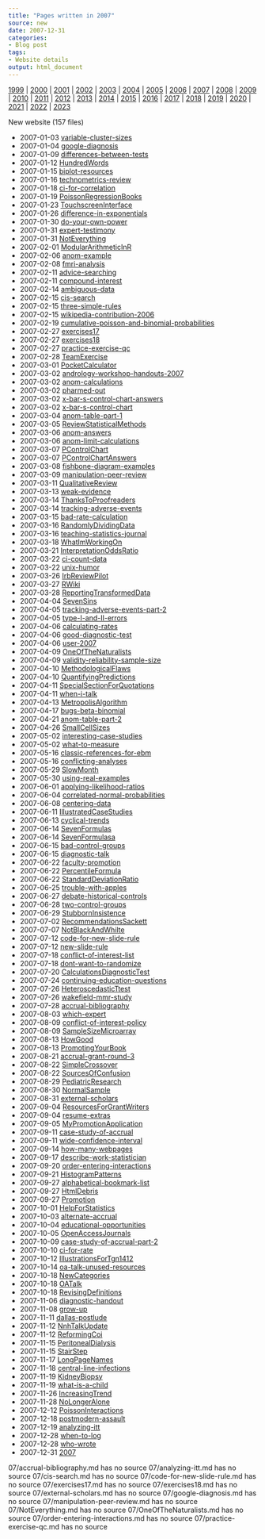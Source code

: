 ```yaml
---
title: "Pages written in 2007"
source: new
date: 2007-12-31
categories:
- Blog post
tags:
- Website details
output: html_document
---
```

 
[1999](http://new.pmean.com/1999/) | [2000](http://new.pmean.com/2000/) | [2001](http://new.pmean.com/2001/) | [2002](http://new.pmean.com/2002/) | [2003](http://new.pmean.com/2003/) | [2004](http://new.pmean.com/2004/) | [2005](http://new.pmean.com/2005/) | [2006](http://new.pmean.com/2006/) | [2007](http://new.pmean.com/2007/) | [2008](http://new.pmean.com/2008/) | [2009](http://new.pmean.com/2009/) | [2010](http://new.pmean.com/2010/) | [2011](http://new.pmean.com/2011/) | [2012](http://new.pmean.com/2012/) | [2013](http://new.pmean.com/2013/) | [2014](http://new.pmean.com/2014/) | [2015](http://new.pmean.com/2015/) | [2016](http://new.pmean.com/2016/) | [2017](http://new.pmean.com/2017/) | [2018](http://new.pmean.com/2018/) | [2019](http://new.pmean.com/2019/) | [2020](http://new.pmean.com/2020/) | [2021](http://new.pmean.com/2021/) | [2022](http://new.pmean.com/2022/) | [2023](http://new.pmean.com/2023/)
 
New website (157 files)
 
+ 2007-01-03 [variable-cluster-sizes](http://new.pmean.com/variable-cluster-sizes/)    
+ 2007-01-04 [google-diagnosis](http://new.pmean.com/google-diagnosis/)    
+ 2007-01-09 [differences-between-tests](http://new.pmean.com/differences-between-tests/)    
+ 2007-01-12 [HundredWords](http://new.pmean.com/HundredWords/)    
+ 2007-01-15 [biplot-resources](http://new.pmean.com/biplot-resources/)    
+ 2007-01-16 [technometrics-review](http://new.pmean.com/technometrics-review/)    
+ 2007-01-18 [ci-for-correlation](http://new.pmean.com/ci-for-correlation/)    
+ 2007-01-19 [PoissonRegressionBooks](http://new.pmean.com/PoissonRegressionBooks/)    
+ 2007-01-23 [TouchscreenInterface](http://new.pmean.com/TouchscreenInterface/)    
+ 2007-01-26 [difference-in-exponentials](http://new.pmean.com/difference-in-exponentials/)    
+ 2007-01-30 [do-your-own-power](http://new.pmean.com/do-your-own-power/)    
+ 2007-01-31 [expert-testimony](http://new.pmean.com/expert-testimony/)    
+ 2007-01-31 [NotEverything](http://new.pmean.com/NotEverything/)    
+ 2007-02-01 [ModularArithmeticInR](http://new.pmean.com/ModularArithmeticInR/)    
+ 2007-02-06 [anom-example](http://new.pmean.com/anom-example/)    
+ 2007-02-08 [fmri-analysis](http://new.pmean.com/fmri-analysis/)    
+ 2007-02-11 [advice-searching](http://new.pmean.com/advice-searching/)    
+ 2007-02-11 [compound-interest](http://new.pmean.com/compound-interest/)    
+ 2007-02-14 [ambiguous-data](http://new.pmean.com/ambiguous-data/)    
+ 2007-02-15 [cis-search](http://new.pmean.com/cis-search/)    
+ 2007-02-15 [three-simple-rules](http://new.pmean.com/three-simple-rules/)    
+ 2007-02-15 [wikipedia-contribution-2006](http://new.pmean.com/wikipedia-contribution-2006/)    
+ 2007-02-19 [cumulative-poisson-and-binomial-probabilities](http://new.pmean.com/cumulative-poisson-and-binomial-probabilities/)    
+ 2007-02-27 [exercises17](http://new.pmean.com/exercises17/)    
+ 2007-02-27 [exercises18](http://new.pmean.com/exercises18/)    
+ 2007-02-27 [practice-exercise-qc](http://new.pmean.com/practice-exercise-qc/)    
+ 2007-02-28 [TeamExercise](http://new.pmean.com/TeamExercise/)    
+ 2007-03-01 [PocketCalculator](http://new.pmean.com/PocketCalculator/)    
+ 2007-03-02 [andrology-workshop-handouts-2007](http://new.pmean.com/andrology-workshop-handouts-2007/)    
+ 2007-03-02 [anom-calculations](http://new.pmean.com/anom-calculations/)    
+ 2007-03-02 [pharmed-out](http://new.pmean.com/pharmed-out/)    
+ 2007-03-02 [x-bar-s-control-chart-answers](http://new.pmean.com/x-bar-s-control-chart-answers/)    
+ 2007-03-02 [x-bar-s-control-chart](http://new.pmean.com/x-bar-s-control-chart/)    
+ 2007-03-04 [anom-table-part-1](http://new.pmean.com/anom-table-part-1/)    
+ 2007-03-05 [ReviewStatisticalMethods](http://new.pmean.com/ReviewStatisticalMethods/)    
+ 2007-03-06 [anom-answers](http://new.pmean.com/anom-answers/)    
+ 2007-03-06 [anom-limit-calculations](http://new.pmean.com/anom-limit-calculations/)    
+ 2007-03-07 [PControlChart](http://new.pmean.com/PControlChart/)    
+ 2007-03-07 [PControlChartAnswers](http://new.pmean.com/PControlChartAnswers/)    
+ 2007-03-08 [fishbone-diagram-examples](http://new.pmean.com/fishbone-diagram-examples/)    
+ 2007-03-09 [manipulation-peer-review](http://new.pmean.com/manipulation-peer-review/)    
+ 2007-03-11 [QualitativeReview](http://new.pmean.com/QualitativeReview/)    
+ 2007-03-13 [weak-evidence](http://new.pmean.com/weak-evidence/)    
+ 2007-03-14 [ThanksToProofreaders](http://new.pmean.com/ThanksToProofreaders/)    
+ 2007-03-14 [tracking-adverse-events](http://new.pmean.com/tracking-adverse-events/)    
+ 2007-03-15 [bad-rate-calculation](http://new.pmean.com/bad-rate-calculation/)    
+ 2007-03-16 [RandomlyDividingData](http://new.pmean.com/RandomlyDividingData/)    
+ 2007-03-16 [teaching-statistics-journal](http://new.pmean.com/teaching-statistics-journal/)    
+ 2007-03-18 [WhatImWorkingOn](http://new.pmean.com/WhatImWorkingOn/)    
+ 2007-03-21 [InterpretationOddsRatio](http://new.pmean.com/InterpretationOddsRatio/)    
+ 2007-03-22 [ci-count-data](http://new.pmean.com/ci-count-data/)    
+ 2007-03-22 [unix-humor](http://new.pmean.com/unix-humor/)    
+ 2007-03-26 [IrbReviewPilot](http://new.pmean.com/IrbReviewPilot/)    
+ 2007-03-27 [RWiki](http://new.pmean.com/RWiki/)    
+ 2007-03-28 [ReportingTransformedData](http://new.pmean.com/ReportingTransformedData/)    
+ 2007-04-04 [SevenSins](http://new.pmean.com/SevenSins/)    
+ 2007-04-05 [tracking-adverse-events-part-2](http://new.pmean.com/tracking-adverse-events-part-2/)    
+ 2007-04-05 [type-I-and-II-errors](http://new.pmean.com/type-I-and-II-errors/)    
+ 2007-04-06 [calculating-rates](http://new.pmean.com/calculating-rates/)    
+ 2007-04-06 [good-diagnostic-test](http://new.pmean.com/good-diagnostic-test/)    
+ 2007-04-06 [user-2007](http://new.pmean.com/user-2007/)    
+ 2007-04-09 [OneOfTheNaturalists](http://new.pmean.com/OneOfTheNaturalists/)    
+ 2007-04-09 [validity-reliability-sample-size](http://new.pmean.com/validity-reliability-sample-size/)    
+ 2007-04-10 [MethodologicalFlaws](http://new.pmean.com/MethodologicalFlaws/)    
+ 2007-04-10 [QuantifyingPredictions](http://new.pmean.com/QuantifyingPredictions/)    
+ 2007-04-11 [SpecialSectionForQuotations](http://new.pmean.com/SpecialSectionForQuotations/)    
+ 2007-04-11 [when-i-talk](http://new.pmean.com/when-i-talk/)    
+ 2007-04-13 [MetropolisAlgorithm](http://new.pmean.com/MetropolisAlgorithm/)    
+ 2007-04-17 [bugs-beta-binomial](http://new.pmean.com/bugs-beta-binomial/)    
+ 2007-04-21 [anom-table-part-2](http://new.pmean.com/anom-table-part-2/)    
+ 2007-04-26 [SmallCellSizes](http://new.pmean.com/SmallCellSizes/)    
+ 2007-05-02 [interesting-case-studies](http://new.pmean.com/interesting-case-studies/)    
+ 2007-05-02 [what-to-measure](http://new.pmean.com/what-to-measure/)    
+ 2007-05-16 [classic-references-for-ebm](http://new.pmean.com/classic-references-for-ebm/)    
+ 2007-05-16 [conflicting-analyses](http://new.pmean.com/conflicting-analyses/)    
+ 2007-05-29 [SlowMonth](http://new.pmean.com/SlowMonth/)    
+ 2007-05-30 [using-real-examples](http://new.pmean.com/using-real-examples/)    
+ 2007-06-01 [applying-likelihood-ratios](http://new.pmean.com/applying-likelihood-ratios/)    
+ 2007-06-04 [correlated-normal-probabilities](http://new.pmean.com/correlated-normal-probabilities/)    
+ 2007-06-08 [centering-data](http://new.pmean.com/centering-data/)    
+ 2007-06-11 [IllustratedCaseStudies](http://new.pmean.com/IllustratedCaseStudies/)    
+ 2007-06-13 [cyclical-trends](http://new.pmean.com/cyclical-trends/)    
+ 2007-06-14 [SevenFormulas](http://new.pmean.com/SevenFormulas/)    
+ 2007-06-14 [SevenFormulasa](http://new.pmean.com/SevenFormulasa/)    
+ 2007-06-15 [bad-control-groups](http://new.pmean.com/bad-control-groups/)    
+ 2007-06-15 [diagnostic-talk](http://new.pmean.com/diagnostic-talk/)    
+ 2007-06-22 [faculty-promotion](http://new.pmean.com/faculty-promotion/)    
+ 2007-06-22 [PercentileFormula](http://new.pmean.com/PercentileFormula/)    
+ 2007-06-22 [StandardDeviationRatio](http://new.pmean.com/StandardDeviationRatio/)    
+ 2007-06-25 [trouble-with-apples](http://new.pmean.com/trouble-with-apples/)    
+ 2007-06-27 [debate-historical-controls](http://new.pmean.com/debate-historical-controls/)    
+ 2007-06-28 [two-control-groups](http://new.pmean.com/two-control-groups/)    
+ 2007-06-29 [StubbornInsistence](http://new.pmean.com/StubbornInsistence/)    
+ 2007-07-02 [RecommendationsSackett](http://new.pmean.com/RecommendationsSackett/)    
+ 2007-07-07 [NotBlackAndWhilte](http://new.pmean.com/NotBlackAndWhilte/)    
+ 2007-07-12 [code-for-new-slide-rule](http://new.pmean.com/code-for-new-slide-rule/)    
+ 2007-07-12 [new-slide-rule](http://new.pmean.com/new-slide-rule/)    
+ 2007-07-18 [conflict-of-interest-list](http://new.pmean.com/conflict-of-interest-list/)    
+ 2007-07-18 [dont-want-to-randomize](http://new.pmean.com/dont-want-to-randomize/)    
+ 2007-07-20 [CalculationsDiagnosticTest](http://new.pmean.com/CalculationsDiagnosticTest/)    
+ 2007-07-24 [continuing-education-questions](http://new.pmean.com/continuing-education-questions/)    
+ 2007-07-26 [HeteroscedasticTtest](http://new.pmean.com/HeteroscedasticTtest/)    
+ 2007-07-26 [wakefield-mmr-study](http://new.pmean.com/wakefield-mmr-study/)    
+ 2007-07-28 [accrual-bibliography](http://new.pmean.com/accrual-bibliography/)    
+ 2007-08-03 [which-expert](http://new.pmean.com/which-expert/)    
+ 2007-08-09 [conflict-of-interest-policy](http://new.pmean.com/conflict-of-interest-policy/)    
+ 2007-08-09 [SampleSizeMicroarray](http://new.pmean.com/SampleSizeMicroarray/)    
+ 2007-08-13 [HowGood](http://new.pmean.com/HowGood/)    
+ 2007-08-13 [PromotingYourBook](http://new.pmean.com/PromotingYourBook/)    
+ 2007-08-21 [accrual-grant-round-3](http://new.pmean.com/accrual-grant-round-3/)    
+ 2007-08-22 [SimpleCrossover](http://new.pmean.com/SimpleCrossover/)    
+ 2007-08-22 [SourcesOfConfusion](http://new.pmean.com/SourcesOfConfusion/)    
+ 2007-08-29 [PediatricResearch](http://new.pmean.com/PediatricResearch/)    
+ 2007-08-30 [NormalSample](http://new.pmean.com/NormalSample/)    
+ 2007-08-31 [external-scholars](http://new.pmean.com/external-scholars/)    
+ 2007-09-04 [ResourcesForGrantWriters](http://new.pmean.com/ResourcesForGrantWriters/)    
+ 2007-09-04 [resume-extras](http://new.pmean.com/resume-extras/)    
+ 2007-09-05 [MyPromotionApplication](http://new.pmean.com/MyPromotionApplication/)    
+ 2007-09-11 [case-study-of-accrual](http://new.pmean.com/case-study-of-accrual/)    
+ 2007-09-11 [wide-confidence-interval](http://new.pmean.com/wide-confidence-interval/)    
+ 2007-09-14 [how-many-webpages](http://new.pmean.com/how-many-webpages/)    
+ 2007-09-17 [describe-work-statistician](http://new.pmean.com/describe-work-statistician/)    
+ 2007-09-20 [order-entering-interactions](http://new.pmean.com/order-entering-interactions/)    
+ 2007-09-21 [HistogramPatterns](http://new.pmean.com/HistogramPatterns/)    
+ 2007-09-27 [alphabetical-bookmark-list](http://new.pmean.com/alphabetical-bookmark-list/)    
+ 2007-09-27 [HtmlDebris](http://new.pmean.com/HtmlDebris/)    
+ 2007-09-27 [Promotion](http://new.pmean.com/Promotion/)    
+ 2007-10-01 [HelpForStatistics](http://new.pmean.com/HelpForStatistics/)    
+ 2007-10-03 [alternate-accrual](http://new.pmean.com/alternate-accrual/)    
+ 2007-10-04 [educational-opportunities](http://new.pmean.com/educational-opportunities/)    
+ 2007-10-05 [OpenAccessJournals](http://new.pmean.com/OpenAccessJournals/)    
+ 2007-10-09 [case-study-of-accrual-part-2](http://new.pmean.com/case-study-of-accrual-part-2/)    
+ 2007-10-10 [ci-for-rate](http://new.pmean.com/ci-for-rate/)    
+ 2007-10-12 [IllustrationsForTgn1412](http://new.pmean.com/IllustrationsForTgn1412/)    
+ 2007-10-14 [oa-talk-unused-resources](http://new.pmean.com/oa-talk-unused-resources/)    
+ 2007-10-18 [NewCategories](http://new.pmean.com/NewCategories/)    
+ 2007-10-18 [OATalk](http://new.pmean.com/OATalk/)    
+ 2007-10-18 [RevisingDefinitions](http://new.pmean.com/RevisingDefinitions/)    
+ 2007-11-06 [diagnostic-handout](http://new.pmean.com/diagnostic-handout/)    
+ 2007-11-08 [grow-up](http://new.pmean.com/grow-up/)    
+ 2007-11-11 [dallas-postlude](http://new.pmean.com/dallas-postlude/)    
+ 2007-11-12 [NnhTalkUpdate](http://new.pmean.com/NnhTalkUpdate/)    
+ 2007-11-12 [ReformingCoi](http://new.pmean.com/ReformingCoi/)    
+ 2007-11-15 [PeritonealDialysis](http://new.pmean.com/PeritonealDialysis/)    
+ 2007-11-15 [StairStep](http://new.pmean.com/StairStep/)    
+ 2007-11-17 [LongPageNames](http://new.pmean.com/LongPageNames/)    
+ 2007-11-18 [central-line-infections](http://new.pmean.com/central-line-infections/)    
+ 2007-11-19 [KidneyBiopsy](http://new.pmean.com/KidneyBiopsy/)    
+ 2007-11-19 [what-is-a-child](http://new.pmean.com/what-is-a-child/)    
+ 2007-11-26 [IncreasingTrend](http://new.pmean.com/IncreasingTrend/)    
+ 2007-11-28 [NoLongerAlone](http://new.pmean.com/NoLongerAlone/)    
+ 2007-12-12 [PoissonInteractions](http://new.pmean.com/PoissonInteractions/)    
+ 2007-12-18 [postmodern-assault](http://new.pmean.com/postmodern-assault/)    
+ 2007-12-19 [analyzing-itt](http://new.pmean.com/analyzing-itt/)    
+ 2007-12-28 [when-to-log](http://new.pmean.com/when-to-log/)    
+ 2007-12-28 [who-wrote](http://new.pmean.com/who-wrote/)    
+ 2007-12-31 [2007](http://new.pmean.com/2007/)  
 
07/accrual-bibliography.md has no source
07/analyzing-itt.md has no source
07/cis-search.md has no source
07/code-for-new-slide-rule.md has no source
07/exercises17.md has no source
07/exercises18.md has no source
07/external-scholars.md has no source
07/google-diagnosis.md has no source
07/manipulation-peer-review.md has no source
07/NotEverything.md has no source
07/OneOfTheNaturalists.md has no source
07/order-entering-interactions.md has no source
07/practice-exercise-qc.md has no source
